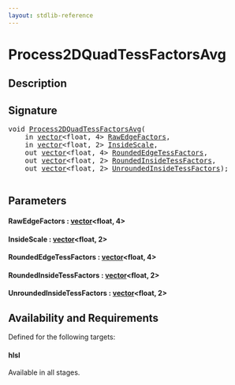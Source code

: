 ```yaml
---
layout: stdlib-reference
---
```


# Process2DQuadTessFactorsAvg

## Description





## Signature 

<pre>
<span class="code_keyword">void</span> <a href=".html">Process2DQuadTessFactorsAvg</a>(
    <span class="code_keyword">in</span> <a href="../../types/vector/index.html" class="code_type">vector</a>&lt;<span class="code_keyword">float</span>, 4&gt; <a href=".html#decl-RawEdgeFactors" class="code_param">RawEdgeFactors</a>,
    <span class="code_keyword">in</span> <a href="../../types/vector/index.html" class="code_type">vector</a>&lt;<span class="code_keyword">float</span>, 2&gt; <a href=".html#decl-InsideScale" class="code_param">InsideScale</a>,
    <span class="code_keyword">out</span> <a href="../../types/vector/index.html" class="code_type">vector</a>&lt;<span class="code_keyword">float</span>, 4&gt; <a href=".html#decl-RoundedEdgeTessFactors" class="code_param">RoundedEdgeTessFactors</a>,
    <span class="code_keyword">out</span> <a href="../../types/vector/index.html" class="code_type">vector</a>&lt;<span class="code_keyword">float</span>, 2&gt; <a href=".html#decl-RoundedInsideTessFactors" class="code_param">RoundedInsideTessFactors</a>,
    <span class="code_keyword">out</span> <a href="../../types/vector/index.html" class="code_type">vector</a>&lt;<span class="code_keyword">float</span>, 2&gt; <a href=".html#decl-UnroundedInsideTessFactors" class="code_param">UnroundedInsideTessFactors</a>);

</pre>

## Parameters

####  <a id="decl-RawEdgeFactors"></a>RawEdgeFactors  : [vector](../../types/vector/index.html)\<float, 4\>
####  <a id="decl-InsideScale"></a>InsideScale  : [vector](../../types/vector/index.html)\<float, 2\>
####  <a id="decl-RoundedEdgeTessFactors"></a>RoundedEdgeTessFactors  : [vector](../../types/vector/index.html)\<float, 4\>
####  <a id="decl-RoundedInsideTessFactors"></a>RoundedInsideTessFactors  : [vector](../../types/vector/index.html)\<float, 2\>
####  <a id="decl-UnroundedInsideTessFactors"></a>UnroundedInsideTessFactors  : [vector](../../types/vector/index.html)\<float, 2\>

## Availability and Requirements

Defined for the following targets:

#### hlsl
Available in all stages.



